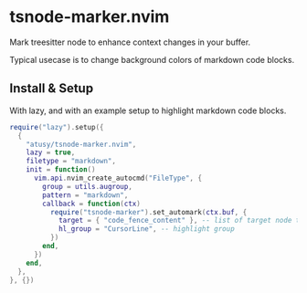 # tsnode-marker.nvim

Mark treesitter node to enhance context changes in your buffer.

Typical usecase is to change background colors of markdown code blocks.

## Install & Setup

With lazy, and with an example setup to highlight markdown code blocks.

``` lua
require("lazy").setup({
  {
    "atusy/tsnode-marker.nvim",
    lazy = true,
    filetype = "markdown",
    init = function()
      vim.api.nvim_create_autocmd("FileType", {
        group = utils.augroup,
        pattern = "markdown",
        callback = function(ctx)
          require("tsnode-marker").set_automark(ctx.buf, {
            target = { "code_fence_content" }, -- list of target node types
            hl_group = "CursorLine", -- highlight group
          })
        end,
      })
    end,
  },
}, {})
```

